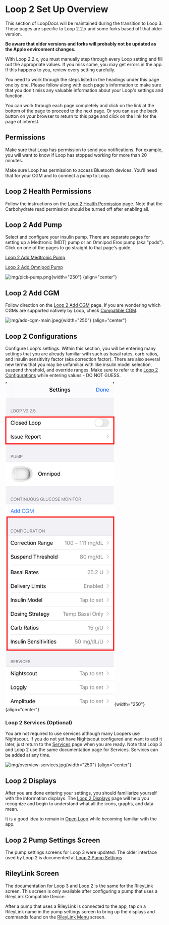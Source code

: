 # Loop 2 Set Up Overview

This section of LoopDocs will be maintained during the transition to Loop 3. These pages are specific to Loop 2.2.x and some forks based off that older version. 

**Be aware that older versions and forks will probably not be updated as the Apple environment changes.**

With Loop 2.2.x, you must manually step through every Loop setting and fill out the appropriate values. If you miss some, you may get errors in the app. If this happens to you, review every setting carefully.

You need to work through the steps listed in the headings under this page one by one. Please follow along with each page's information to make sure that you don't miss any valuable information about your Loop's settings and function.

You can work through each page completely and click on the link at the bottom of the page to proceed to the next page. Or you can use the back button on your browser to return to this page and click on the link for the page of interest.

## Permissions

Make sure that Loop has permission to send you notifications. For example, you will want to know if Loop has stopped working for more than 20 minutes.

Make sure Loop has permission to access Bluetooth devices.  You'll need that for your CGM and to connect a pump to Loop.

## Loop 2 Health Permissions

Follow the instructions on the [Loop 2 Health Permission](../build/health.md) page. Note that the Carbohydrate read permission should be turned off after enabling all.

## Loop 2 Add Pump

Select and configure your insulin pump. There are separate pages for setting up a Medtronic (MDT) pump or an Omnipod Eros pump (aka "pods"). Click on one of the pages to go straight to that page's guide.

[Loop 2 Add Medtronic Pump](loop-settings/mdt-pump.md)

[Loop 2 Add Omnipod Pump](loop-settings/omnipod-pump.md)

![img/pick-pump.png](img/pick-pump.png){width="250"}
{align="center"}

## Loop 2 Add CGM

Follow direction on the [Loop 2 Add CGM](loop-settings/cgm.md) page. If you are wondering which CGMs are supported natively by Loop, check [Compatible CGM](../build/cgm.md).

![img/add-cgm-main.jpeg](img/add-cgm-main.jpeg){width="250"}
{align="center"}

## Loop 2 Configurations

Configure Loop's settings. Within this section, you will be entering many settings that you are already familiar with such as basal rates, carb ratios, and insulin sensitivity factor (aka correction factor). There are also several new terms that you may be unfamiliar with like insulin model selection, suspend threshold, and override ranges. Make sure to refer to the [Loop 2 Configurations](loop-settings/configurations.md) while entering values - DO NOT GUESS.

![settings screen for Loop](img/loop-settings-config-v2-2-5.png){width="250"}
{align="center"}

### Loop 2 Services (Optional)

You are not required to use services although many Loopers use Nightscout. If you do not yet have Nightscout configured and want to add it later, just return to the [Services](loop-settings/services-v2.md) page when you are ready. Note that Loop 3 and Loop 2 use the same documentation page for Services. Services can be added at any time.

![img/overview-services.jpg](img/overview-services.jpg){width="250"}
{align="center"}

## Loop 2 Displays

After you are done entering your settings, you should familiarize yourself with the information displays. The [Loop 2 Displays](loop-settings/displays.md) page will help you recognize and begin to understand what all the icons, graphs, and data mean.

It is a good idea to remain in [Open Loop](loop/open-loop.md) while becoming familiar with the app.

## Loop 2 Pump Settings Screen

The pump settings screens for Loop 3 were updated. The older interface used by Loop 2 is documented at [Loop 2 Pump Settings](loop-settings/pump-commands.md)

## RileyLink Screen

The documentation for Loop 3 and Loop 2 is the same for the RileyLink screen. This screen is only available after configuring a pump that uses a RileyLink Compatible Device.

After a pump that uses a RileyLink is connected to the app, tap on a RileyLink name in the pump settings screen to bring up the displays and commands found on the [RileyLink Menu](loop-settings/rileylink.md) screen.
